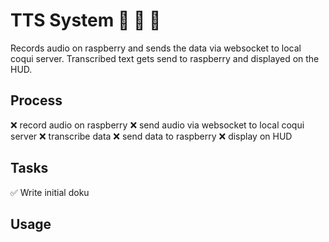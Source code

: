# TTS System :tongue: :thought_balloon: :page_with_curl:

Records audio on raspberry and sends the data via websocket to local coqui server. Transcribed text gets send to raspberry and displayed on the HUD.

## Process

:x: record audio on raspberry
:x: send audio via websocket to local coqui server
:x: transcribe data
:x: send data to raspberry
:x: display on HUD

## Tasks

:white_check_mark: Write initial doku

## Usage
